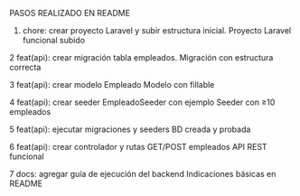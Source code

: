 PASOS REALIZADO EN README


1. chore: crear proyecto Laravel y subir estructura inicial. Proyecto Laravel funcional subido

2 feat(api): crear migración tabla empleados. Migración con estructura correcta

3 feat(api): crear modelo Empleado Modelo con fillable

4 feat(api): crear seeder EmpleadoSeeder con ejemplo Seeder con ≥10 empleados

5 feat(api): ejecutar migraciones y seeders BD creada y probada

6 feat(api): crear controlador y rutas GET/POST empleados API REST funcional

7 docs: agregar guía de ejecución del backend Indicaciones básicas en README
